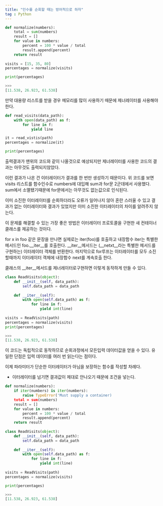 ```yaml
---
title: "인수를 순회할 때는 방어적으로 하자"
tag : Python
---
```


```python
def normalize(numbers):
    total = sum(numbers)
    result = []
    for value in numbers:
        percent = 100 * value / total
        result.append(percent)
    return result    
    
visits = [15, 35, 80]
percentages = normalize(visits)

print(percentages)

>>>
[11.538, 26.923, 61.538]
```

만약 대용량 리스트를 받을 경우 메모리를 많이 사용하기 때문에 제너레이터를 사용해야한다.

```python
def read_visits(data_path):
    with open(data_path) as f:
        for line in f:
            yield line

it = read_vistis(path)
percentages = normalize(it)

print(percentages)
```

출력결과가 맨위의 코드와 같이 나올것으로 예상되지만 제너레이터를 사용한 코드의 결과는 아무것도 출력되지않았다.

이런 결과가 나온 건 이터레이터가 결과를 한 번만 생성하기 때문이다.
위 코드를 보면 visits 리스트를 함수인수로 numbers에 대입해 sum과 for문 2군데에서 사용했다.
sum에서 소멸됐기때문에 for문에서는 아무것도 없는값으로 인식된다.

이미 소진한 이터레이터를 순회하더라도 오류가 일어나지 않아 혼란 스러울 수 있고
결과가 없는 이터레이터와 결과가 있었지만 이미 소진한 이터레이터의 차이를 알려주지 않는다.

이 문제를 해결할 수 있는 가장 좋은 방법은 이터레이터 프로토콜을 구현한 새 컨테이너 클래스를 제공하는 것이다.

for x in foo 같은 문장을 만나면 실제로는 iter(foo)를 호출하고 내장함수 iter는 특별한 메서드인 foo.__iter__를 호출한다.
__iter__메서드는 (__netxt__라는 특별한 메서드를 구현하는) 이터레이터 객체를 반환한다. 마지막으로 for루프는 이터레이터를 모두 소진할때까지
이터레이터 객체에 내장함수 next를 계속호출 한다.


클래스의 __iter__메서드를 제너레이터로구현하면 이렇게 동작하게 만들 수 있다.
```python
class ReadVisits(object):
    def __init__(self, data_path):
        self.data_path = data_path
        
    def __iter__(self):
        with open(self.data_path) as f:
            for line in f:
                yield int(line)
                
visits = ReadVisits(path)
percentages = normalize(visits)
print(percentages)

>>>
[11.538, 26.923, 61.538]
```
이 코드는 독립적으로 동작하므로 순회과정에서 모든입력 데이터값을 얻을 수 있다.
유일한 단점은 입력 데이터를 여러 번 읽는다는 점이다.

이제 파라미터가 단순한 이터레이터가 아님을 보장하는 함수를 작성할 차례다.
* 이터레이터를 넘기면 결과값이 제대로 안나오기 때문에 조건을 넣는다.

```python
def normalize(numbers):
    if iter(numbers) is iter(numbers):
        raise TypeError('Must supply a container)
    total = sum(numbers)
    result = []
    for value in numbers:
        percent = 100 * value / total
        result.append(percent)
    return result    
    
class ReadVisits(object):
    def __init__(self, data_path):
        self.data_path = data_path
        
    def __iter__(self):
        with open(self.data_path) as f:
            for line in f:
                yield int(line)
                
visits = ReadVisits(path)
percentages = normalize(visits)

print(percentages)

>>>
[11.538, 26.923, 61.538]
```
